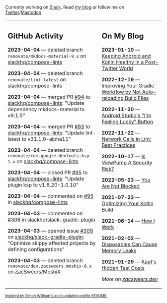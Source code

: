 Currently working on [Slack](https://slack.com/). Read [my blog](https://zacsweers.dev/) or follow me on [Twitter](https://twitter.com/ZacSweers)/[Mastodon](https://hachyderm.io/@ZacSweers).

<table><tr><td valign="top" width="60%">

## GitHub Activity
<!-- githubActivity starts -->
**2023-04-04** — deleted branch `renovate/mkdocs-material-9.x` on [slackhq/compose-lints](https://github.com/slackhq/compose-lints)

**2023-04-04** — deleted branch `renovate/lint-latest` on [slackhq/compose-lints](https://github.com/slackhq/compose-lints)

**2023-04-04** — merged PR [#94](https://github.com/slackhq/compose-lints/pull/94) to [slackhq/compose-lints](https://github.com/slackhq/compose-lints): "Update dependency mkdocs-material to v9.1.5"

**2023-04-04** — merged PR [#93](https://github.com/slackhq/compose-lints/pull/93) to [slackhq/compose-lints](https://github.com/slackhq/compose-lints): "Update lint-latest to v31.1.0-alpha11"

**2023-04-04** — deleted branch `renovate/com.google.devtools.ksp-1.x` on [slackhq/compose-lints](https://github.com/slackhq/compose-lints)

**2023-04-04** — closed PR [#95](https://github.com/slackhq/compose-lints/pull/95) to [slackhq/compose-lints](https://github.com/slackhq/compose-lints): "Update plugin ksp to v1.8.20-1.0.10"

**2023-04-04** — commented on [#95](https://github.com/slackhq/compose-lints/pull/95#issuecomment-1496236616) in [slackhq/compose-lints](https://github.com/slackhq/compose-lints)

**2023-04-03** — commented on [#308](https://github.com/slackhq/slack-gradle-plugin/issues/308#issuecomment-1495304818) in [slackhq/slack-gradle-plugin](https://github.com/slackhq/slack-gradle-plugin)

**2023-04-03** — opened issue [#309](https://github.com/slackhq/slack-gradle-plugin/issues/309) on [slackhq/slack-gradle-plugin](https://github.com/slackhq/slack-gradle-plugin): "Optimize skippy affected projects by defining configurations"

**2023-04-03** — deleted branch `renovate/dev.zacsweers.moshix-0.x` on [ZacSweers/MoshiX](https://github.com/ZacSweers/MoshiX)
<!-- githubActivity ends -->
</td><td valign="top" width="40%">

## On My Blog
<!-- blog starts -->
**2023-01-10** — [Keeping Android and Kotlin Healthy in a Post-Twitter World](https://www.zacsweers.dev/keeping-android-healthy/)

**2022-12-19** — [Improving Your Gradle Workflow by Not Auto-reloading Build Files](https://www.zacsweers.dev/improving-your-workflow-by-not-auto-reloading-build-files/)

**2022-11-30** — [Android Studio's "I'm Feeling Lucky" Button](https://www.zacsweers.dev/android-studios-im-feeling-lucky-button/)

**2022-11-22** — [Network Calls in Lint: Best Practices](https://www.zacsweers.dev/network-calls-in-lint-best-practices/)

**2022-10-17** — [Is ViewPump A Security Risk?](https://www.zacsweers.dev/is-viewpump-a-security-risk/)

**2022-05-23** — [You Are Not Blocked](https://www.zacsweers.dev/you-are-not-blocked/)

**2021-07-23** — [Optimizing Your Kotlin Build](https://www.zacsweers.dev/optimizing-your-kotlin-build/)

**2021-06-14** — [How I Work](https://www.zacsweers.dev/how-i-work/)

**2021-02-02** — [Disposables Can Cause Memory Leaks](https://www.zacsweers.dev/disposables-can-cause-memory-leaks/)

**2021-01-29** — [Kapt's Hidden Test Costs](https://www.zacsweers.dev/kapts-hidden-test-costs/)
<!-- blog ends -->
_More on [zacsweers.dev](https://zacsweers.dev/)_
</td></tr></table>

<sub><a href="https://simonwillison.net/2020/Jul/10/self-updating-profile-readme/">Inspired by Simon Willison's auto-updating profile README.</a></sub>